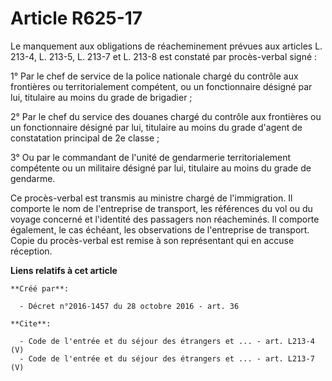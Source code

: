 # Article R625-17

Le manquement aux obligations de réacheminement prévues aux articles L. 213-4, L. 213-5, L. 213-7 et L. 213-8 est constaté
par procès-verbal signé : 

1° Par le chef de service de la police nationale chargé du contrôle aux frontières ou territorialement compétent, ou un
fonctionnaire désigné par lui, titulaire au moins du grade de brigadier ; 

2° Par le chef du service des douanes chargé du contrôle aux frontières ou un fonctionnaire désigné par lui, titulaire au
moins du grade d'agent de constatation principal de 2e classe ; 

3° Ou par le commandant de l'unité de gendarmerie territorialement compétente ou un militaire désigné par lui, titulaire au
moins du grade de gendarme. 

Ce procès-verbal est transmis au ministre chargé de l'immigration. Il comporte le nom de l'entreprise de transport, les
références du vol ou du voyage concerné et l'identité des passagers non réacheminés. Il comporte également, le cas échéant,
les observations de l'entreprise de transport. Copie du procès-verbal est remise à son représentant qui en accuse réception.

**Liens relatifs à cet article**

	**Créé par**:

	  - Décret n°2016-1457 du 28 octobre 2016 - art. 36

	**Cite**:

	  - Code de l'entrée et du séjour des étrangers et ... - art. L213-4 (V)
	  - Code de l'entrée et du séjour des étrangers et ... - art. L213-7 (V)
